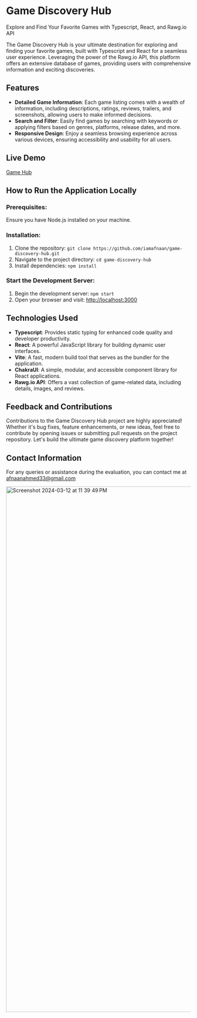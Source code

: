 # Game Discovery Hub

Explore and Find Your Favorite Games with Typescript, React, and Rawg.io API

The Game Discovery Hub is your ultimate destination for exploring and finding your favorite games, built with Typescript and React for a seamless user experience. Leveraging the power of the Rawg.io API, this platform offers an extensive database of games, providing users with comprehensive information and exciting discoveries.

## Features

- **Detailed Game Information**: Each game listing comes with a wealth of information, including descriptions, ratings, reviews, trailers, and screenshots, allowing users to make informed decisions.
- **Search and Filter**: Easily find games by searching with keywords or applying filters based on genres, platforms, release dates, and more.
- **Responsive Design**: Enjoy a seamless browsing experience across various devices, ensuring accessibility and usability for all users.

## Live Demo
[Game Hub](http://game-discovery-site.vercel.app)

## How to Run the Application Locally

### Prerequisites:
Ensure you have Node.js installed on your machine.

### Installation:

1. Clone the repository: `git clone https://github.com/iamafnaan/game-discovery-hub.git`
2. Navigate to the project directory: `cd game-discovery-hub`
3. Install dependencies: `npm install`

### Start the Development Server:

1. Begin the development server: `npm start`
2. Open your browser and visit: [http://localhost:3000](http://localhost:3000)

## Technologies Used

- **Typescript**: Provides static typing for enhanced code quality and developer productivity.
- **React**: A powerful JavaScript library for building dynamic user interfaces.
- **Vite**: A fast, modern build tool that serves as the bundler for the application.
- **ChakraUI**: A simple, modular, and accessible component library for React applications.
- **Rawg.io API**: Offers a vast collection of game-related data, including details, images, and reviews.

## Feedback and Contributions

Contributions to the Game Discovery Hub project are highly appreciated! Whether it's bug fixes, feature enhancements, or new ideas, feel free to contribute by opening issues or submitting pull requests on the project repository. Let's build the ultimate game discovery platform together!

## Contact Information
For any queries or assistance during the evaluation, you can contact me at afnaanahmed33@gmail.com

<img width="1434" alt="Screenshot 2024-03-12 at 11 39 49 PM" src="https://github.com/iamafnaan/E-Commerce-Flipkart/assets/86117671/df120eb6-1365-4256-b56d-52e194fc03e6">
